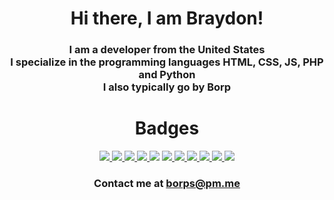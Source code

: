 <h1 align="center">Hi there, I am Braydon!</h1>

<div>
  <h3 align="center">
    I am a developer from the United States<br>
    I specialize in the programming languages HTML, CSS, JS, PHP and Python<br>
    I also typically go by Borp
  </h3>
</div>

<h1 align="center">Badges</h1>
<div align="center">
  <a href="https://html.spec.whatwg.org/"><img src="https://img.shields.io/badge/HTML-Hyper%20Text%20Markup%20Language-orange?style=for-the-badge&logo=HTML5&logoColor=white"/> </a>
  <a href="https://www.php.net/"><img src="https://img.shields.io/badge/PHP-Hypertext%20Preprocessor-blueviolet?style=for-the-badge&logo=PHP&logoColor=white"/> </a>
  <a href="https://www.javascript.com/"><img src="https://img.shields.io/badge/JS-JavaScript-fbff00?style=for-the-badge&logo=javascript&logoColor=white"/> </a>
  <a href="https://www.w3.org/Style/CSS/Overview.en.html"><img src="https://img.shields.io/badge/CSS-Cascading%20Style%20Sheet-blue?style=for-the-badge&logo=css3&logoColor=white"/> </a>
  <a href="https://www.python.org/"><img src="https://img.shields.io/badge/PY-Python%203-blue?style=for-the-badge&logo=python&logoColor=white"/></a>
  <a href="https://code.visualstudio.com/"><img src="https://img.shields.io/badge/VSCODE-Visual%20Studio%20Code-blue?style=for-the-badge&logo=visual-studio-code&logoColor=white"/> </a>
  <a href="https://www.microsoft.com/en-us/windows"><img src="https://img.shields.io/badge/Microsoft-Windows%2011%20Home-38a5e0?style=for-the-badge&logo=windows&logoColor=white"/> </a>
  <a href="https://docker.com"><img src="https://img.shields.io/badge/Docker-Container%20Platform-blue?style=for-the-badge&logo=docker&logoColor=white"/> </a>
  <a href="https://discord.com/"><img src="https://img.shields.io/badge/discord-borp%233934-5765f2?style=for-the-badge&logo=discord&logoColor=white"/> </a>
  <a href="https://www.vmware.com/"><img src="https://img.shields.io/badge/VMWare-Workstation%20Pro-42f5cb?style=for-the-badge&logo=vmware&logoColor=white" /> </a>
  <a href="https://en.cutefishos.com/"><img src="https://img.shields.io/badge/Linux-CutefishOS-25b0ff?style=for-the-badge&logo=ubuntu&logoColor=white"/> </a>
</div>
<h3 align="center">Contact me at <a href="mailto:borps@pm.me">borps@pm.me</a></h3>
